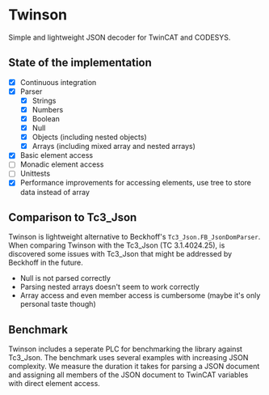 # Twinson
Simple and lightweight JSON decoder for TwinCAT and CODESYS.

## State of the implementation

- [x] Continuous integration
- [x] Parser
  - [x] Strings
  - [x] Numbers
  - [x] Boolean
  - [x] Null
  - [x] Objects (including nested objects)
  - [x] Arrays (including mixed array and nested arrays)
- [x] Basic element access
- [ ] Monadic element access
- [ ] Unittests
- [x] Performance improvements for accessing elements, use tree to store data instead of array

## Comparison to Tc3_Json

Twinson is lightweight alternative to Beckhoff's `Tc3_Json.FB_JsonDomParser`. When comparing Twinson with the Tc3_Json (TC 3.1.4024.25), is discovered some issues with Tc3_Json that might be addressed by Beckhoff in the future.

- Null is not parsed correctly
- Parsing nested arrays doesn't seem to work correctly
- Array access and even member access is cumbersome (maybe it's only personal taste though)

## Benchmark

Twinson includes a seperate PLC for benchmarking the library against Tc3_Json. The benchmark uses several examples with increasing JSON complexity. We measure the duration it takes for parsing a JSON document and assigning all members of the JSON document to TwinCAT variables with direct element access.


